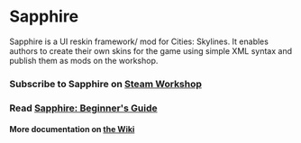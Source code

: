 # Sapphire

Sapphire is a UI reskin framework/ mod for Cities: Skylines. It enables authors to create their own skins for the game using simple XML syntax and publish them as mods on the workshop. 

### Subscribe to Sapphire on [Steam Workshop](http://steamcommunity.com/sharedfiles/filedetails/?id=421770876)

### Read [Sapphire: Beginner's Guide](https://github.com/AlexanderDzhoganov/Skylines-Sapphire/wiki/Sapphire:-Beginner's-Guide)

#### More documentation on [the Wiki](https://github.com/AlexanderDzhoganov/Skylines-Sapphire/wiki)
